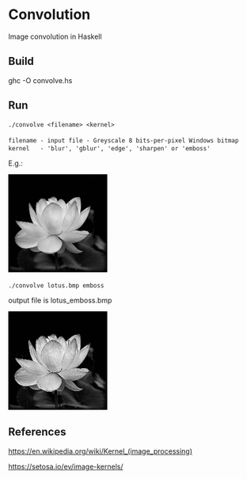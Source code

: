 # Convolution
Image convolution in Haskell

## Build
ghc -O convolve.hs

## Run
```
./convolve <filename> <kernel>

filename - input file - Greyscale 8 bits-per-pixel Windows bitmap
kernel   - 'blur', 'gblur', 'edge', 'sharpen' or 'emboss'
```
E.g.:

<img src="lotus.bmp" alt="input" width="200"/>

`./convolve lotus.bmp emboss`


output file is lotus_emboss.bmp

<img src="lotus_emboss.bmp" alt="output" width="200"/>

## References
https://en.wikipedia.org/wiki/Kernel_(image_processing)

https://setosa.io/ev/image-kernels/
